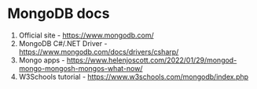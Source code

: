 # MongoDB docs

1. Official site -  https://www.mongodb.com/
2. MongoDB C#/.NET Driver -  https://www.mongodb.com/docs/drivers/csharp/
3. Mongo apps - https://www.helenjoscott.com/2022/01/29/mongod-mongo-mongosh-mongos-what-now/
4. W3Schools tutorial - https://www.w3schools.com/mongodb/index.php